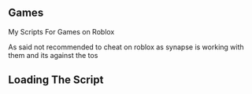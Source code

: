 ## Games
My Scripts For Games on Roblox

As said not recommended to cheat on roblox as synapse is working with them and its against the tos

## Loading The Script
```
